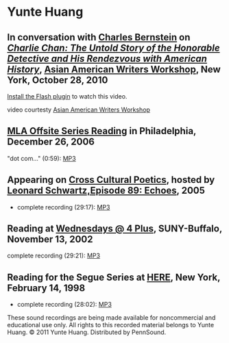 Yunte Huang
===========

In conversation with [Charles Bernstein](http://writing.upenn.edu/pennsound/x/Bernstein.html) on [*Charlie Chan: The Untold Story of the Honorable Detective and His Rendezvous with American History*](http://books.wwnorton.com/books/Charlie-Chan/), [Asian American Writers Workshop](http://www.aaww.org/), New York, October 28, 2010
-------------------------------------------------------------------------------------------------------------------------------------------------------------------------------------------------------------------------------------------------------------------------------------------------------------------------------------------

[Install the Flash plugin](http://get.adobe.com/flashplayer/) to watch this video.

  
video courtesty [Asian American Writers Workshop](http://www.aaww.org/)  
  

[MLA Offsite Series Reading](http://writing.upenn.edu/pennsound/x/MLA-Offsite.php#12-26-06) in Philadelphia, December 26, 2006
------------------------------------------------------------------------------------------------------------------------------

"dot com..." (0:59): [MP3](http://media.sas.upenn.edu/pennsound/authors/Huang/Huang-Yunte_dot-com_MLA_Philadelphia_12-26-06.mp3)

Appearing on [Cross Cultural Poetics](http://writing.upenn.edu/pennsound/x/XCP.php), hosted by [Leonard Schwartz,](http://writing.upenn.edu/pennsound/x/Schwartz.php)[Episode 89: Echoes](http://writing.upenn.edu/pennsound/x/XCP.php#89), 2005
------------------------------------------------------------------------------------------------------------------------------------------------------------------------------------------------------------------------------------------------

-   complete recording (29:17): [MP3](http://media.sas.upenn.edu/pennsound/groups/XCP/XCP_89_Huang_2005.mp3)

Reading at [Wednesdays @ 4 Plus](Buffalo.php), SUNY-Buffalo, November 13, 2002
------------------------------------------------------------------------------

complete recording (29:21): [MP3](http://media.sas.upenn.edu/pennsound/authors/Huang/Huang-Yunte_complete-reading_four-plus_buffalo_11-13-02.mp3)


Reading for the Segue Series at [HERE](Ear-Inn.php), New York, February 14, 1998
--------------------------------------------------------------------------------

-   complete recording (28:02): [MP3](https://media.sas.upenn.edu/pennsound/authors/Huang/Huang-Yunte_Complete-Recording_Segue-HERE_NYC_2-14-98.mp3)

These sound recordings are being made available for noncommercial
and educational use only. All rights to this recorded material
belongs to Yunte Huang. © 2011 Yunte Huang. Distributed
by PennSound.
